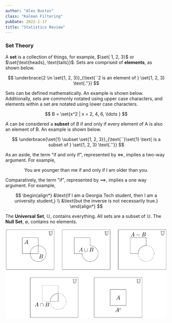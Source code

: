 ```yaml
---
author: "Alex Bustos"
class: "Kalman Filtering"
pubDate: 2022-1-17
title: "Statistics Review"
---
```


### Set Theory

A **set** is a collection of things, for example, $\set{ 1, 2, 3}$ or $\set{\text{heads}, \text{tails}}$.
Sets are comprised of **elements**, as shown below.

$$
    \underbrace{2 \in \set{1, 2, 3}}_{\text{``2 is an element of } \set{1, 2, 3} \text{.''}}
$$

Sets can be defined mathematically. An example is shown below. Additionally, sets are commonly
notated using upper case characters, and elements within a set are notated using lower case
characters.

$$
    B = \set{x^2 | x = 2, 4, 6, \ldots }
$$

$A$ can be considered a **subset** of $B$ if and only if every element of A is also an element of B. An
example is shown below.

$$
    \underbrace{\set{1} \subset \set{1, 2, 3}}_{\text{``}\set{1} \text{ is a subset of } \set{1, 2,
3} \text{.''}}
$$

As an aside, the term "if and only if", represented by $\iff$, implies a two-way argument. For
example,

$$
    \text{You are younger than me if and only if I am older than you.}
$$

Comparatively, the term "if", represented by $\implies$, implies a one way argument. For example,

$$
\begin{align*}
    &\text{If I am a Georgia Tech student, then I am a university student,} \\
    &\text{but the inverse is not necessarily true.}
\end{align*}
$$

The **Universal Set**, $\mathbb{U}$, contains everything. All sets are a subset of $\mathbb{U}$. The **Null Set**, $\emptyset$, contains no elements.

![jk](../../../assets/notes/kalman-filtering/statistics/drawing.svg)
